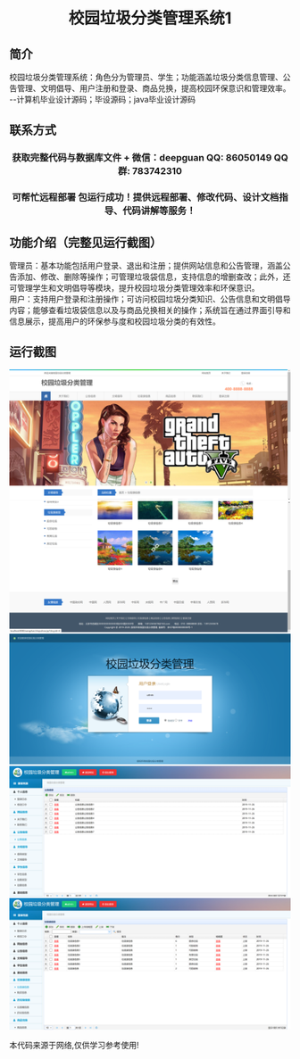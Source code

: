 <p><h1 align="center">校园垃圾分类管理系统1</h1></p>

## 简介
校园垃圾分类管理系统：角色分为管理员、学生；功能涵盖垃圾分类信息管理、公告管理、文明倡导、用户注册和登录、商品兑换，提高校园环保意识和管理效率。    --计算机毕业设计源码；毕设源码；java毕业设计源码


## 联系方式
<p><h3 align="center">获取完整代码与数据库文件 + 微信：deepguan QQ: 86050149 QQ群: 783742310</h3></p>
<p><h3 align="center">可帮忙远程部署 包运行成功！提供远程部署、修改代码、设计文档指导、代码讲解等服务！</h3></p>

## 功能介绍（完整见运行截图）
管理员：基本功能包括用户登录、退出和注册；提供网站信息和公告管理，涵盖公告添加、修改、删除等操作；可管理垃圾袋信息，支持信息的增删查改；此外，还可管理学生和文明倡导等模块，提升校园垃圾分类管理效率和环保意识。  
用户：支持用户登录和注册操作；可访问校园垃圾分类知识、公告信息和文明倡导内容；能够查看垃圾袋信息以及与商品兑换相关的操作；系统旨在通过界面引导和信息展示，提高用户的环保参与度和校园垃圾分类的有效性。


## 运行截图
![](imgs/588112-20220320145515720-246124676.png)
![](imgs/588112-20220320145526294-552660036.png)
![](imgs/588112-20220320145534254-340955391.png)
![](imgs/588112-20220320145539473-1437012331.png)
![](imgs/588112-20220320145546116-1250893631.png)

<p>本代码来源于网络,仅供学习参考使用!</p>
